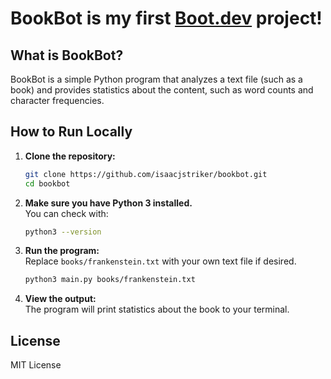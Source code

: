 # BookBot is my first [Boot.dev](https://www.boot.dev) project!

## What is BookBot?

BookBot is a simple Python program that analyzes a text file (such as a book) and provides statistics about the content, such as word counts and character frequencies.

## How to Run Locally

1. **Clone the repository:**
   ```bash
   git clone https://github.com/isaacjstriker/bookbot.git
   cd bookbot
   ```

2. **Make sure you have Python 3 installed.**  
   You can check with:
   ```bash
   python3 --version
   ```

3. **Run the program:**  
   Replace `books/frankenstein.txt` with your own text file if desired.
   ```bash
   python3 main.py books/frankenstein.txt
   ```

4. **View the output:**  
   The program will print statistics about the book to your terminal.

## License

MIT License
